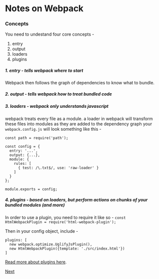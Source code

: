 # Notes on Webpack

### Concepts

You need to undestand four core concepts - 
1. entry
2. output
3. loaders
4. plugins

##### 1. entry - tells webpack where to start
Webpack then follows the graph of dependencies to know what to bundle.

##### 2. output - tells webpack how to treat bundled code

##### 3. loaders - webpack *only* understands javascript
webpack treats every file as a module.
a loader in webpack will transform these files into modules as they are added to the dependency graph
your `webpack.config.js` will look something like this - 
```
const path = require('path');

const config = {
  entry: '...',
  output: {...},
  module: {
    rules: [
      { test: /\.txt$/, use: 'raw-loader' }
    ]
  }
};

module.exports = config;
```

##### 4. plugins - based on loaders, but perform actions on chunks of your bundled modules (and more)
In order to use a plugin, you need to require it like so - 
`const HtmlWebpackPlugin = require('html-webpack-plugin');`

Then in your config object, include - 

```
plugins: [
  new webpack.optimize.UglifyJsPlugin(),
  new HtmlWebpackPlugin({template: './src/index.html'})
]
```
[Read more about plugins here](https://webpack.js.org/concepts/plugins).

[Next](./NOTES-ENTRY.md)
